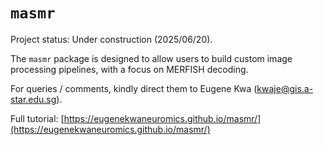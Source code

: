 # `masmr`

Project status: Under construction (2025/06/20).

The `masmr` package is designed to allow users to build custom image processing pipelines, with a focus on MERFISH decoding.

For queries / comments, kindly direct them to Eugene Kwa (<kwaje@gis.a-star.edu.sg>). 

Full tutorial: [https://eugenekwaneuromics.github.io/masmr/](https://eugenekwaneuromics.github.io/masmr/)
